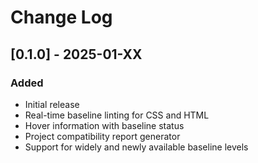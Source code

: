 # Change Log

## [0.1.0] - 2025-01-XX

### Added
- Initial release
- Real-time baseline linting for CSS and HTML
- Hover information with baseline status
- Project compatibility report generator
- Support for widely and newly available baseline levels